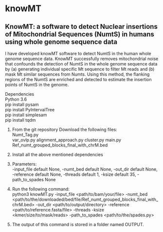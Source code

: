 # knowMT
## KnowMT: a software to detect Nuclear insertions of Mitochondrial Sequences (NumtS) in humans using whole genome sequence data  
I have developed knowMT software to detect NumtS in the human whole genome sequence data. KnowMT successfully removes mitochondrial noise that confounds the detection of NumtS in the whole genome sequence data by (a) generating individual specific Mt sequence to filter Mt reads and (b) mask Mt similar sequences from Numts. Using this method, the flanking regions of the NumtS are enriched and detected to estimate the insertion points of NumtS in the genome.   

Dependencies  
Python 3.6  
pip install pysam  
pip install PyIntervalTree  
pip install simplesam  
pip install tqdm  

1. From the git repository Download the following files:  
Numt_Tag.py  
var_ovlp.py
alignment_approach.py
cluster.py
main.py  
Ref_numt_grouped_blocks_final_with_chrM.bed  

2. Install all the above mentioned dependencies

3. Parameters:  
-input_file default None,
-numt_bed default None,
-out_dir default None,
-reference default None,
-threads default 1,
-ksize default 35,
-path_to_spades None

4. Run the following command:  
python3 knowMT.py -input_file <path/to/bam/your/file> -numt_bed <path/to/the/downloaded/bed/file/Ref_numt_grouped_blocks_final_with_chrM.bed> -out_dir <path/to/output/directory> -reference <path/to/reference.fasta/file> -threads <integer> -ksize <kmer/size/to/mask/reads> -path_to_spades <path/to/the/spades.py>  

5. The output of this command is stored in a folder named OUTPUT.   
